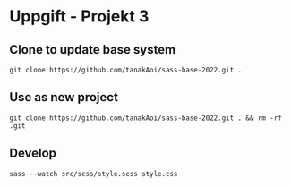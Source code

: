 # Uppgift - Projekt 3

## Clone to update base system
`git clone https://github.com/tanakAoi/sass-base-2022.git .`

## Use as new project
`git clone https://github.com/tanakAoi/sass-base-2022.git . &&
rm -rf .git`

## Develop
`sass --watch src/scss/style.scss style.css`

